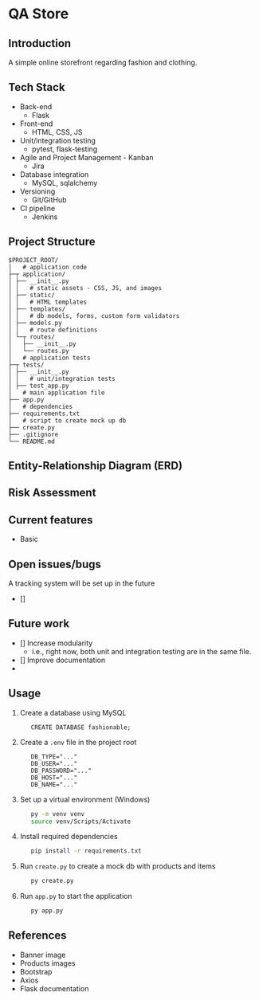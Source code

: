 # QA Store 

## Introduction 

A simple online storefront regarding fashion and clothing.

## Tech Stack
- Back-end 
  - Flask
- Front-end
  - HTML, CSS, JS
- Unit/integration testing
  - pytest, flask-testing
- Agile and Project Management - Kanban
  - Jira
- Database integration
  - MySQL, sqlalchemy
- Versioning
  - Git/GitHub
- CI pipeline
  - Jenkins

## Project Structure

```
$PROJECT_ROOT/
│   # application code
├─┬ application/
│ ├── __init__.py
│ │   # static assets - CSS, JS, and images
│ ├── static/
│ │   # HTML templates
│ ├── templates/
│ │   # db models, forms, custom form validators
│ ├── models.py
│ │   # route definitions 
│ └─┬ routes/
│   ├── __init__.py
│   └── routes.py
│   # application tests
├─┬ tests/
│ ├── __init__.py
│ │   # unit/integration tests
│ ├── test_app.py
│   # main application file
├── app.py
│   # dependencies 
├── requirements.txt
│   # script to create mock up db
├── create.py
├── .gitignore
└── README.md
```

## Entity-Relationship Diagram (ERD)

## Risk Assessment

## Current features
- Basic 

## Open issues/bugs
A tracking system will be set up in the future
- [] 

## Future work
- [] Increase modularity
  - i.e., right now, both unit and integration testing are in the same file. 
- [] Improve documentation
- 

## Usage
1. Create a database using MySQL
   ```mysql
      CREATE DATABASE fashionable;
   ```
2. Create a `.env` file in the project root
   ```
      DB_TYPE="..."
      DB_USER="..."
      DB_PASSWORD="..."
      DB_HOST="..."
      DB_NAME="..."
   ```
3. Set up a virtual environment (Windows)
   ```bash
      py -m venv venv
      source venv/Scripts/Activate 
   ```
4. Install required dependencies
   ```bash
      pip install -r requirements.txt
   ```
5. Run `create.py` to create a mock db with products and items
   ```bash
      py create.py
   ```
6. Run `app.py` to start the application
   ```bash
      py app.py
   ```


## References
- Banner image
- Products images
- Bootstrap 
- Axios
- Flask documentation